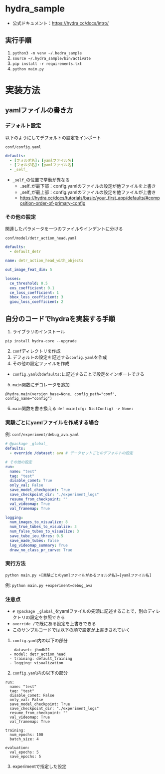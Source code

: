 # hydra_sample

- 公式ドキュメント：<https://hydra.cc/docs/intro/>

## 実行手順

1. `python3 -m venv ~/.hedra_sample`
2. `source ~/.hydra_sample/bin/activate`
3. `pip install -r requirements.txt`
4. `python main.py`

# 実装方法

## yamlファイルの書き方

### デフォルト設定

  以下のようにしてデフォルトの設定をインポート

`conf/config.yaml`

  ```yaml
  defaults:
    - [フォルダ名]: [yamlファイル名]
    - [フォルダ名]: [yamlファイル名]
    - _self_
  ```

- `_self_`の位置で挙動が異なる
  - _self_が最下部：config.yamlのファイルの設定が他ファイルを上書き
  - _self_が最上部：config.yamlのファイルの設定を他ファイルが上書き
  - <https://hydra.cc/docs/tutorials/basic/your_first_app/defaults/#composition-order-of-primary-config>

### その他の設定

関連したパラメータを一つのファイルやインデントに分ける

```conf/model/detr_action_head.yaml```

```yaml
defaults:
  - default_detr

name: detr_action_head_with_objects

out_image_feat_dim: 5

losses:
  ce_threshold: 0.5
  eos_coefficient: 0.1
  ce_loss_coefficient: 1
  bbox_loss_coefficient: 3
  giou_loss_coefficient: 2
```

## 自分のコードでhydraを実装する手順

1. ライブラリのインストール

```pip install hydra-core --upgrade```

2. `conf`ディレクトリを作成
3. デフォルトの設定を記述する`config.yaml`を作成
4. その他の設定ファイルを作成

- `config.yaml`の`defaults:`に記述することで設定をインポートできる

5. `main`関数にデコレータを追加

```@hydra.main(version_base=None, config_path="conf", config_name="config")```

6. `main`関数を書き換える
```def main(cfg: DictConfig) -> None:```

### 実験ごとにyamlファイルを作成する場合

例: `conf/experiment/debug_ava.yaml`

```yaml
# @package _global_
defaults:
  - override /dataset: ava # データセットごとのデフォルトの設定

# その他の設定
run:
  name: "test"
  tag: "test"
  disable_comet: True
  only_val: False
  save_model_checkpoint: True
  save_checkpoint_dir: "./experiment_logs"
  resume_from_checkpoint: ""
  val_videomap: True
  val_framemap: True

logging:
  num_images_to_visualize: 8
  num_true_tubes_to_visualize: 3
  num_false_tubes_to_visualize: 3
  save_tube_iou_thres: 0.5
  save_made_tubes: false
  log_videomap_summary: True
  draw_no_class_pr_curve: True

```

### 実行方法

```python main.py +[実験ごとのyamlファイルがあるフォルダ名]=[yamlファイル名]```

例: ```python main.py +experiment=debug_ava```

### 注意点

- `# @package _global_`をyamlファイルの先頭に記述することで，別のディレクトリの設定を参照できる
- `override /`で既にある設定を上書きできる
- このサンプルコードでは以下の順で設定が上書きされていく

1. `config.yaml`内の以下の部分

```
  - dataset: jhmdb21
  - model: detr_action_head
  - training: default_training
  - logging: visualization
```

2. `config.yaml`内の以下の部分

```
run:
  name: "test"
  tag: "test"
  disable_comet: False
  only_val: False
  save_model_checkpoint: True
  save_checkpoint_dir: "./experiment_logs"
  resume_from_checkpoint: ""
  val_videomap: True
  val_framemap: True

training:
  num_epochs: 100
  batch_size: 4

evaluation:
  val_epochs: 5
  save_epochs: 5
```

3. experimentで指定した設定
